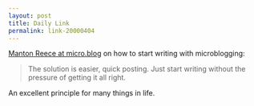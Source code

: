 ```yaml
---
layout: post
title: Daily Link
permalink: link-20000404
---
```


[Manton Reece at micro.blog](https://book.micro.blog/uses-for-microblog/) on how to start writing with microblogging:

> The solution is easier, quick posting. Just start writing without the pressure of getting it all right.

An excellent principle for many things in life.
